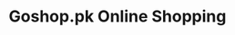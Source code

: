 ---
title: "Goshop.pk Online Shopping"
url: /karachi/goshop-pk-online-shopping/
shop: electronics
---
